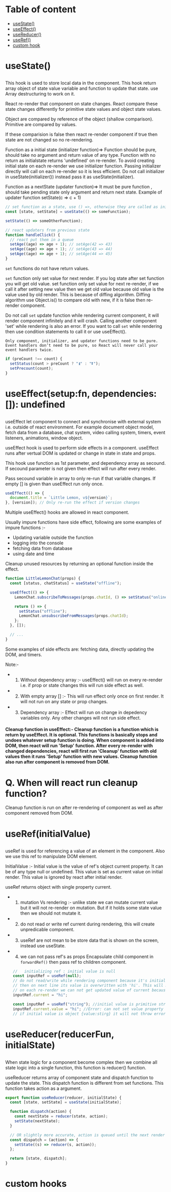 # Table of content

- [useState()](#usestate)
- [useEffect()](#useEffect)
- [useReducer()](#useReducer)
- [useRef()](#useRef)
- [custom hook](#custom)

# useState() <p id='useState'>

This hook is used to store local data in the component. This hook return array object of state value variable and function to update that state. use Array destructuring to work on it.

React re-render that component on state changes. React compare these state changes differently for primitive state values and object state values.

Object are compared by reference of the object (shallow comparison). Primitive are compared by values.

If these comparision is false then react re-render component if true then state are not changed so no re-rendering.

Function as a initial state (initializer function)=> Function should be pure, should take no argument and return value of any type. Function with no return as initialstate returns 'undefined' on re-render.
To avoid creating initial state on each re-render we use initializer function. Passing initializer directly will call on each re-render so it is less efficient. Do not call initializer in useState(initializer()) instead pass it as useState(initializer).

Function as a nextState (updater function)=> It must be pure function , should take pending state only argument and return next state. Example of updater function setState(c => c + 1)

```js
// set function as a state, use () =>, otherwise they are called as initializers or updaters
const [state, setState] = useState(() => someFunction);

setState(() => someOtherFunction);

// react updaters from previous state
function handleClick() {
  // react put them in a queue
  setAge((age) => age + 1); // setAge(42 => 43)
  setAge((age) => age + 1); // setAge(43 => 44)
  setAge((age) => age + 1); // setAge(44 => 45)
}
```

`set` functions do not have return values.

`set` function only set value for next render. If you log state after set function you will get old value. set function only set value for next re-render, if we call it after setting new value then we get old value because old value is the value used by old render. This is because of diffing algorithm. Diffing algorithm use Object.is() to compare old with new, if it is false then re-render component.

Do not call `set` update function while rendering current component, it will render component infinitely and it will crash. Calling another component 'set' while rendering is also an error.
If you want to call `set` while rendering then use condition statements to call it or use useEffect().

`Only component, initializer, and updater functions need to be pure. Event handlers don’t need to be pure, so React will never call your event handlers twice.`

```js
if (preCount !== count) {
  setStatus(count > preCount ? "⏫" : "⏬");
  setPrecount(count);
}
```

# useEffect(setup:fn, dependencies:[]): undefined <p id='useEffect'>

useEffect let component to connect and synchronise with external system i.e. outside of react environment.
For example document object model, fetch data from a database, chat system, video calling system, timers, event listeners, animations, window object.

useEffect hook is used to perform side effects in a component. useEffect runs after vertual DOM is updated or change in state in state and props.

This hook use function as 1st parameter, and dependency array as secound. If secound parameter is not given then effect will run after every render.

Pass secound variable in array to only re-run if that variable changes. If empty [] is given than useEffect run only once.

```js
useEffect(() => {
  document.title = `Little Lemon, v${version}`;
}, [version]); // Only re-run the effect if version changes
```

Multiple useEffect() hooks are allowed in react component.

Usually impure functions have side effect, following are some examples of impure functions :-

- Updating variable outside the function
- logging into the console
- fetching data from database
- using date and time

Cleanup unused resources by returning an optional function inside the effect.

```js
function LittleLemonChat(props) {
  const [status, chatStatus] = useState("offline");

  useEffect(() => {
    LemonChat.subscribeToMessages(props.chatId, () => setStatus("online"));

    return () => {
      setStatus("offline");
      LemonChat.unsubscribeFromMessages(props.chatId);
    };
  }, []);

  // ...
}
```

Some examples of side effects are: fetching data, directly updating the DOM, and timers.

Note:-

- 1. Without dependency array :- useEffect() will run on every re-render i.e. if prop or state changes this will run side effect as well.
- 2. With empty array [] :- This will run effect only once on first render. It will not run on any state or prop changes.
- 3. Dependency array :- Effect will run on change in depedency variables only. Any other changes will not run side effect.

#### Cleanup function in useEffect:- Cleanup function is a function which is return by useEffect. It is optional. This functions is basically stops and undoes whatever setup function is doing. When component is added into DOM, then react will run 'Setup' function. After every re-render with changed dependencies, react will first run 'Cleanup' function with old values then it runs 'Setup' function with new values. Cleanup function also run after component is removed from DOM.

# Q. When will react run cleanup function?

Cleanup function is run on after re-rendering of component as well as after component removed from DOM.

# useRef(initialValue) <p id='useRef'>

useRef is used for referencing a value of an element in the component. Also we use this ref to manipulate DOM element.

InitialValue :- Initial value is the value of ref's object current property. It can be of any type null or undefined. This value is set as current value on initial render. This value is ignored by react after initial render.

useRef returns object with single property current.

- 1. mutation Vs rendering :- unlike state we can mutate current value but it will not re-render on mutation.
     But if it holds some state value then we should not mutate it.
- 2. do not read or write ref current during rendering, this will create unpredicable component.
- 3. useRef are not mean to be store data that is shown on the screen, instead use useState.
- 4. we can not pass ref's as props Encapsulate child component in `forwardRef()` then pass ref to children component.

  ```js
  //   initializing ref : initial value is null
  const inputRef = useRef(null);
  // do not read/write while rendering component because it's initial value is null while rendering
  // then on next line its value is overwritten with 'hi'. This will make our component unpredicable.
  // on each re-render we can not get updated value of current because value is overwritten.
  inputRef.current = "hi";

  const inputRef = useRef("string"); //initial value is primitive string type
  inputRef.current.value = "hi"; //Error: can not set value property on 'string'
  // if initial value is object {value:stirg} it will not throw error but still it will overwrite all updated ref current values with 'hi' on each re-render.
  ```

# useReducer(reducerFun, initialState) <p id='useReducer'>

When state logic for a component become complex then we combine all state logic into a single function, this function is reducer() function.

useReducer returns array of component state and dispatch function to update the state. This dispatch function is different from set functions. This function takes action as a argument.

```js
export function useReducer(reducer, initialState) {
  const [state, setState] = useState(initialState);

  function dispatch(action) {
    const nextState = reducer(state, action);
    setState(nextState);
  }

  // OR slightly more accurate, action is queued until the next render
  const dispatch = (action) => {
    setState((s) => reducer(s, action));
  };

  return [state, dispatch];
}
```

# custom hooks <p id='custom'>
